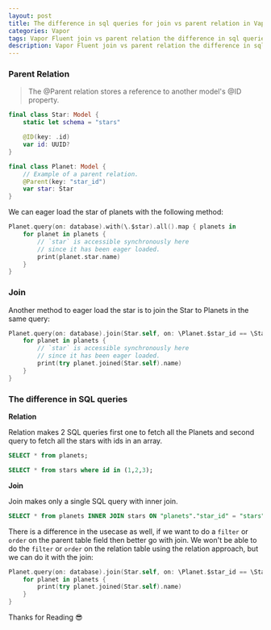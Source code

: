 ```yaml
---
layout: post
title: The difference in sql queries for join vs parent relation in Vapor
categories: Vapor 
tags: Vapor Fluent join vs parent relation the difference in sql queries
description: Vapor Fluent join vs parent relation the difference in sql queries
---
```

### Parent Relation
> The @Parent relation stores a reference to another model's @ID property.
```swift
final class Star: Model {
    static let schema = "stars"

    @ID(key: .id)
    var id: UUID?
} 

final class Planet: Model {
    // Example of a parent relation.
    @Parent(key: "star_id")
    var star: Star
} 
```
We can eager load the star of planets with the following method:
```swift
Planet.query(on: database).with(\.$star).all().map { planets in
    for planet in planets {
        // `star` is accessible synchronously here 
        // since it has been eager loaded.
        print(planet.star.name)
    }
}
```
### Join
Another method to eager load the star is to join the Star to Planets in the same query:
<!--more-->
```swift
Planet.query(on: database).join(Star.self, on: \Planet.$star_id == \Star.$id).all().map { planets in
    for planet in planets {
        // `star` is accessible synchronously here 
        // since it has been eager loaded.
        print(try planet.joined(Star.self).name)
    }
}
```

### The difference in SQL queries

**Relation**

Relation makes 2 SQL queries first one to fetch all the Planets and second query to fetch all the stars with ids in an array.
```sql
SELECT * from planets;

SELECT * from stars where id in (1,2,3);
```

**Join**

Join makes only a single SQL query with inner join.
```sql
SELECT * from planets INNER JOIN stars ON "planets"."star_id" = "stars"."id";
```

There is a difference in the usecase as well, if we want to do a `filter` or `order` on the parent table field then better go with join. We won't be able to do the `filter` or `order` on the relation table using the relation approach, but we can do it with the join:

```swift
Planet.query(on: database).join(Star.self, on: \Planet.$star_id == \Star.$id).filter(Star.self, \.$name, .custom("ILIKE"), "%Sun%").all().map { planets in
    for planet in planets {
        print(try planet.joined(Star.self).name)
    }
}
```

Thanks for Reading :sunglasses:
